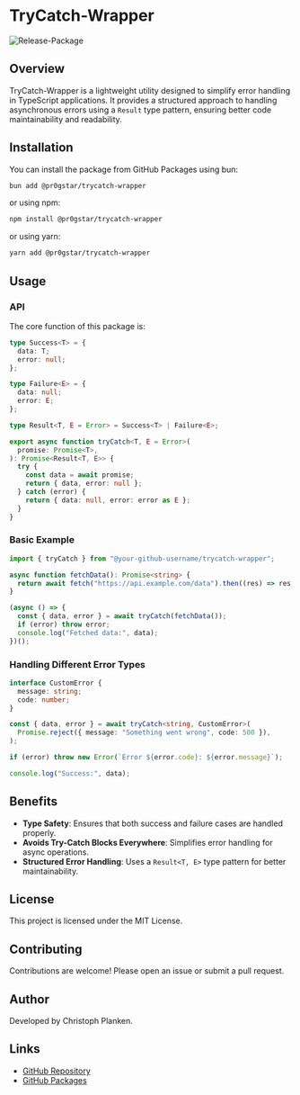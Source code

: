 # TryCatch-Wrapper

![Release-Package](https://github.com/github/docs/actions/workflows/release-package.yml/badge.svg)

## Overview

TryCatch-Wrapper is a lightweight utility designed to simplify error handling in TypeScript applications. It provides a structured approach to handling asynchronous errors using a `Result` type pattern, ensuring better code maintainability and readability.

## Installation

You can install the package from GitHub Packages using bun:

```sh
bun add @pr0gstar/trycatch-wrapper
```

or using npm:

```sh
npm install @pr0gstar/trycatch-wrapper
```

or using yarn:

```sh
yarn add @pr0gstar/trycatch-wrapper
```

## Usage

### API

The core function of this package is:

```ts
type Success<T> = {
  data: T;
  error: null;
};

type Failure<E> = {
  data: null;
  error: E;
};

type Result<T, E = Error> = Success<T> | Failure<E>;

export async function tryCatch<T, E = Error>(
  promise: Promise<T>,
): Promise<Result<T, E>> {
  try {
    const data = await promise;
    return { data, error: null };
  } catch (error) {
    return { data: null, error: error as E };
  }
}
```

### Basic Example

```ts
import { tryCatch } from "@your-github-username/trycatch-wrapper";

async function fetchData(): Promise<string> {
  return await fetch("https://api.example.com/data").then((res) => res.json());
}

(async () => {
  const { data, error } = await tryCatch(fetchData());
  if (error) throw error;
  console.log("Fetched data:", data);
})();
```

### Handling Different Error Types

```ts
interface CustomError {
  message: string;
  code: number;
}

const { data, error } = await tryCatch<string, CustomError>(
  Promise.reject({ message: "Something went wrong", code: 500 }),
);

if (error) throw new Error(`Error ${error.code}: ${error.message}`);

console.log("Success:", data);
```

## Benefits

- **Type Safety**: Ensures that both success and failure cases are handled properly.
- **Avoids Try-Catch Blocks Everywhere**: Simplifies error handling for async operations.
- **Structured Error Handling**: Uses a `Result<T, E>` type pattern for better maintainability.

## License

This project is licensed under the MIT License.

## Contributing

Contributions are welcome! Please open an issue or submit a pull request.

## Author

Developed by Christoph Planken.

## Links

- [GitHub Repository](https://github.com/pr0gstar/trycatch-wrapper)
- [GitHub Packages](https://github.com/pr0gstar?tab=packages)
